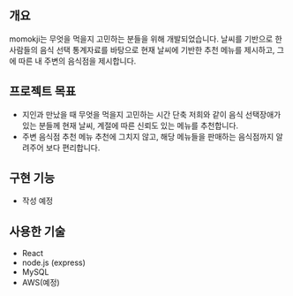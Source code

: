 ## 개요

momokji는 무엇을 먹을지 고민하는 분들을 위해 개발되었습니다.
날씨를 기반으로 한 사람들의 음식 선택 통계자료를 바탕으로 현재 날씨에 기반한 추천 메뉴를 제시하고, 그에 따른 내 주변의 음식점을 제시합니다. 

## 프로젝트 목표
- 지인과 만났을 때 무엇을 먹을지 고민하는 시간 단축
    저희와 같이 음식 선택장애가 있는 분들께 현재 날씨, 계절에 따른 신뢰도 있는 메뉴를 추천합니다. 
- 주변 음식점 추천
    메뉴 추천에 그치지 않고, 해당 메뉴들을 판매하는 음식점까지 알려주어 보다 편리합니다.

## 구현 기능
- 작성 예정

## 사용한 기술
- React
- node.js (express)
- MySQL
- AWS(예정)
